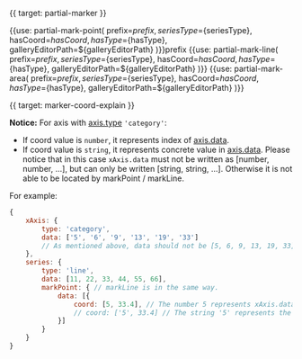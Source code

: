 {{ target: partial-marker }}


{{use: partial-mark-point(
    prefix=${prefix},
    seriesType=${seriesType},
    hasCoord=${hasCoord},
    hasType=${hasType},
    galleryEditorPath=${galleryEditorPath}
)}}prefix
{{use: partial-mark-line(
    prefix=${prefix},
    seriesType=${seriesType},
    hasCoord=${hasCoord},
    hasType=${hasType},
    galleryEditorPath=${galleryEditorPath}
)}}
{{use: partial-mark-area(
    prefix=${prefix},
    seriesType=${seriesType},
    hasCoord=${hasCoord},
    hasType=${hasType},
    galleryEditorPath=${galleryEditorPath}
)}}




{{ target: marker-coord-explain }}

**Notice:** For axis with [axis.type](~xAixs.type) `'category'`:

+ If coord value is `number`, it represents index of [axis.data](~xAxis.data).
+ If coord value is `string`, it represents concrete value in [axis.data](~xAxis.data). Please notice that in this case `xAxis.data` must not be written as [number, number, ...], but can only be written [string, string, ...]. Otherwise it is not able to be located by markPoint / markLine.

For example:
```javascript
{
    xAxis: {
        type: 'category',
        data: ['5', '6', '9', '13', '19', '33']
        // As mentioned above, data should not be [5, 6, 9, 13, 19, 33] here.
    },
    series: {
        type: 'line',
        data: [11, 22, 33, 44, 55, 66],
        markPoint: { // markLine is in the same way.
            data: [{
                coord: [5, 33.4], // The number 5 represents xAxis.data[5], that is, '33'.
                // coord: ['5', 33.4] // The string '5' represents the '5' in xAxis.data.
            }]
        }
    }
}
```